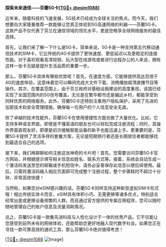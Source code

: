 **探索未来通信——芬蘭5G卡[[TG💪+ @esim1088](https://t.me/s/esim1088)]**

近年来，随着科技的飞速发展，5G技术已经成为全球关注的焦点。而今天，我们想要向大家隆重推荐一款能够让您真正体验到5G高速网络的利器——芬蘭5G卡。这款产品不仅代表了芬兰在通信领域的领先水平，更是您畅享全球网络服务的最佳选择。

首先，让我们来了解一下什么是5G卡。简单来说，5G卡是一种支持第五代移动通信技术的SIM卡，它比传统的4G卡提供了更快速度、更低延迟以及更稳定的连接性能。对于喜欢观看高清视频、玩大型在线游戏或者进行远程办公的人来说，拥有这样一张卡无疑是提升生活品质的重要一步。

那么，芬蘭5G卡具体有哪些优势呢？首先，在速度方面，它能够提供高达百倍于4G的速度体验，这意味着您可以瞬间完成大文件下载、流畅播放超清直播节目等操作。其次，在覆盖范围上，由于芬兰政府对基础设施建设的高度重视，该国已经实现了全国范围内的5G信号覆盖，无论是在繁华都市还是偏远乡村，都能享受到同样优质的网络服务。此外，芬蘭5G卡还特别注重用户隐私保护，采用了先进的加密技术和安全管理措施，确保每一位用户的个人信息安全无虞。

除了卓越的技术性能外，芬蘭5G卡在使用便捷性方面也做了大量优化。比如，它支持多种语言界面，即使是不懂英语的朋友也可以轻松完成注册流程；同时，其操作界面直观友好，即便是初次接触智能设备的新手也能迅速上手。更重要的是，芬蘭5G卡提供了灵活多样的套餐方案，无论是短期旅行者还是长期居住者都能够找到最适合自己的选项。

接下来，我们再聊聊如何注册这张神奇的卡片吧！首先，您需要访问芬蘭5G卡官方网站，并根据提示填写相关信息如姓名、联系方式等。接着，系统会自动生成一个激活码发送至您的邮箱或手机短信中，请务必妥善保存此信息以便后续使用。最后，只需将激活码输入相应页面即可完成整个注册过程，整个步骤耗时不超过十分钟，非常高效快捷！

当然啦，如果您对eSIM感兴趣的话，芬蘭5G卡同样支持这种新型虚拟SIM卡形式哦！相比传统实体卡而言，eSIM具有体积小巧、无需更换等诸多优点，特别适合经常出差或更换设备频繁的人群。而且通过官方提供的专属应用程序，您可以随时随地管理自己的账户信息及流量消耗情况。

总之，芬蘭5G卡是一款集先进科技与人性化设计于一体的优秀产品。它不仅能让您感受到前所未有的网络体验，还能帮助您更好地融入现代数字社会。如果您正在寻找一款可靠高效的通讯工具，那么芬蘭5G卡绝对值得考虑！

[[TG💪+ @esim1088](https://t.me/s/esim1088) ![Image](https://i.postimg.cc/4NQfJmqS/Snipaste-2025-05-13-00-14-12.png)]